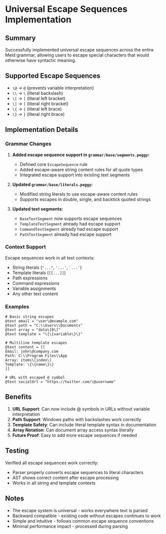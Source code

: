 # Universal Escape Sequences Implementation

## Summary

Successfully implemented universal escape sequences across the entire Meld grammar, allowing users to escape special characters that would otherwise have syntactic meaning.

## Supported Escape Sequences

- `\@` → `@` (prevents variable interpretation)
- `\\` → `\` (literal backslash)
- `\[` → `[` (literal left bracket)
- `\]` → `]` (literal right bracket)
- `\{` → `{` (literal left brace)
- `\}` → `}` (literal right brace)

## Implementation Details

### Grammar Changes

1. **Added escape sequence support in `grammar/base/segments.peggy`:**
   - Defined core `EscapeSequence` rule
   - Added escape-aware string content rules for all quote types
   - Integrated escape support into existing text segments

2. **Updated `grammar/base/literals.peggy`:**
   - Modified string literals to use escape-aware content rules
   - Supports escapes in double, single, and backtick quoted strings

3. **Updated text segments:**
   - `BaseTextSegment` now supports escape sequences
   - `TemplateTextSegment` already had escape support
   - `CommandTextSegment` already had escape support
   - `PathTextSegment` already had escape support

### Context Support

Escape sequences work in all text contexts:
- String literals (`"..."`, `'...'`, `` `...` ``)
- Template literals (`[[...]]`)
- Path expressions
- Command expressions
- Variable assignments
- Any other text content

### Examples

```meld
# Basic string escapes
@text email = "user\@example.com"
@text path = "C:\\Users\\Documents"
@text array = "data\[0\]"
@text template = "\{\{variable\}\}"

# Multiline template escapes
@text content = [[
Email: john\@company.com
Path: C:\\Program Files\\App
Array: items\[index\]
Template: \{\{name\}\}
]]

# URL with escaped @ symbol
@text socialUrl = "https://twitter.com/\@username"
```

## Benefits

1. **URL Support**: Can now include @ symbols in URLs without variable interpretation
2. **Path Support**: Windows paths with backslashes work correctly
3. **Template Safety**: Can include literal template syntax in documentation
4. **Array Notation**: Can document array access syntax literally
5. **Future Proof**: Easy to add more escape sequences if needed

## Testing

Verified all escape sequences work correctly:
- Parser properly converts escape sequences to literal characters
- AST shows correct content after escape processing
- Works in all string and template contexts

## Notes

- The escape system is universal - works everywhere text is parsed
- Backward compatible - existing code without escapes continues to work
- Simple and intuitive - follows common escape sequence conventions
- Minimal performance impact - processed during parsing
